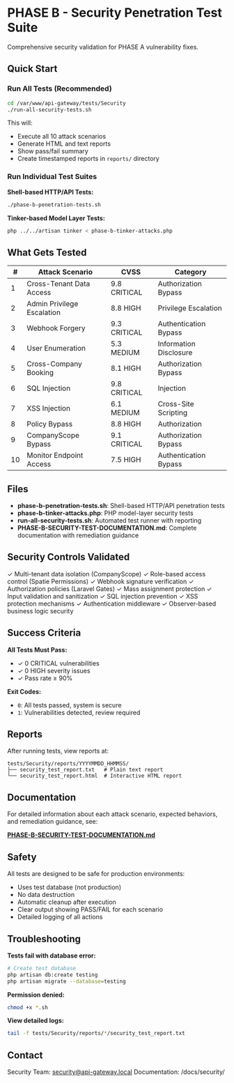 # PHASE B - Security Penetration Test Suite

Comprehensive security validation for PHASE A vulnerability fixes.

## Quick Start

### Run All Tests (Recommended)

```bash
cd /var/www/api-gateway/tests/Security
./run-all-security-tests.sh
```

This will:
- Execute all 10 attack scenarios
- Generate HTML and text reports
- Show pass/fail summary
- Create timestamped reports in `reports/` directory

### Run Individual Test Suites

**Shell-based HTTP/API Tests:**
```bash
./phase-b-penetration-tests.sh
```

**Tinker-based Model Layer Tests:**
```bash
php ../../artisan tinker < phase-b-tinker-attacks.php
```

## What Gets Tested

| # | Attack Scenario | CVSS | Category |
|---|----------------|------|----------|
| 1 | Cross-Tenant Data Access | 9.8 CRITICAL | Authorization Bypass |
| 2 | Admin Privilege Escalation | 8.8 HIGH | Privilege Escalation |
| 3 | Webhook Forgery | 9.3 CRITICAL | Authentication Bypass |
| 4 | User Enumeration | 5.3 MEDIUM | Information Disclosure |
| 5 | Cross-Company Booking | 8.1 HIGH | Authorization Bypass |
| 6 | SQL Injection | 9.8 CRITICAL | Injection |
| 7 | XSS Injection | 6.1 MEDIUM | Cross-Site Scripting |
| 8 | Policy Bypass | 8.8 HIGH | Authorization |
| 9 | CompanyScope Bypass | 9.1 CRITICAL | Authorization Bypass |
| 10 | Monitor Endpoint Access | 7.5 HIGH | Authentication Bypass |

## Files

- **phase-b-penetration-tests.sh**: Shell-based HTTP/API penetration tests
- **phase-b-tinker-attacks.php**: PHP model-layer security tests
- **run-all-security-tests.sh**: Automated test runner with reporting
- **PHASE-B-SECURITY-TEST-DOCUMENTATION.md**: Complete documentation with remediation guidance

## Security Controls Validated

✓ Multi-tenant data isolation (CompanyScope)
✓ Role-based access control (Spatie Permissions)
✓ Webhook signature verification
✓ Authorization policies (Laravel Gates)
✓ Mass assignment protection
✓ Input validation and sanitization
✓ SQL injection prevention
✓ XSS protection mechanisms
✓ Authentication middleware
✓ Observer-based business logic security

## Success Criteria

**All Tests Must Pass:**
- ✓ 0 CRITICAL vulnerabilities
- ✓ 0 HIGH severity issues
- ✓ Pass rate ≥ 90%

**Exit Codes:**
- `0`: All tests passed, system is secure
- `1`: Vulnerabilities detected, review required

## Reports

After running tests, view reports at:
```
tests/Security/reports/YYYYMMDD_HHMMSS/
├── security_test_report.txt   # Plain text report
└── security_test_report.html  # Interactive HTML report
```

## Documentation

For detailed information about each attack scenario, expected behaviors, and remediation guidance, see:

**[PHASE-B-SECURITY-TEST-DOCUMENTATION.md](PHASE-B-SECURITY-TEST-DOCUMENTATION.md)**

## Safety

All tests are designed to be safe for production environments:
- Uses test database (not production)
- No data destruction
- Automatic cleanup after execution
- Clear output showing PASS/FAIL for each scenario
- Detailed logging of all actions

## Troubleshooting

**Tests fail with database error:**
```bash
# Create test database
php artisan db:create testing
php artisan migrate --database=testing
```

**Permission denied:**
```bash
chmod +x *.sh
```

**View detailed logs:**
```bash
tail -f tests/Security/reports/*/security_test_report.txt
```

## Contact

Security Team: security@api-gateway.local
Documentation: /docs/security/
